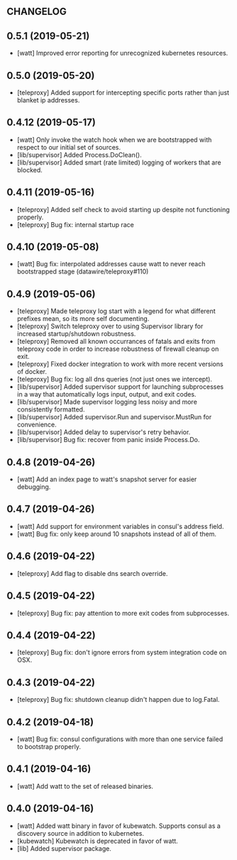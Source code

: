 ## CHANGELOG

## 0.5.1 (2019-05-21)

 * [watt] Improved error reporting for unrecognized kubernetes resources.

## 0.5.0 (2019-05-20)

 * [teleproxy] Added support for intercepting specific ports rather than just blanket ip addresses.

## 0.4.12 (2019-05-17)

 * [watt] Only invoke the watch hook when we are bootstrapped with respect to our initial set of sources.
 * [lib/supervisor] Added Process.DoClean().
 * [lib/supervisor] Added smart (rate limited) logging of workers that are blocked.

## 0.4.11 (2019-05-16)

 * [teleproxy] Added self check to avoid starting up despite not functioning properly.
 * [teleproxy] Bug fix: internal startup race

## 0.4.10 (2019-05-08)

 * [watt] Bug fix: interpolated addresses cause watt to never reach bootstrapped stage (datawire/teleproxy#110)

## 0.4.9 (2019-05-06)

 * [teleproxy] Made teleproxy log start with a legend for what different prefixes mean, so its more self documenting.
 * [teleproxy] Switch teleproxy over to using Supervisor library for increased startup/shutdown robustness.
 * [teleproxy] Removed all known occurrances of fatals and exits from teleproxy code in order to increase robustness of firewall cleanup on exit.
 * [teleproxy] Fixed docker integration to work with more recent versions of docker.
 * [teleproxy] Bug fix: log all dns queries (not just ones we intercept).
 * [lib/supervisor] Added supervisor support for launching subprocesses in a way that automatically logs input, output, and exit codes.
 * [lib/supervisor] Made supervisor logging less noisy and more consistently formatted.
 * [lib/supervisor] Added supervisor.Run and supervisor.MustRun for convenience.
 * [lib/supervisor] Added delay to supervisor's retry behavior.
 * [lib/supervisor] Bug fix: recover from panic inside Process.Do.

## 0.4.8 (2019-04-26)

 * [watt] Add an index page to watt's snapshot server for easier debugging.

## 0.4.7 (2019-04-26)

 * [watt] Add support for environment variables in consul's address field.
 * [watt] Bug fix: only keep around 10 snapshots instead of all of them.

## 0.4.6 (2019-04-22)

 * [teleproxy] Add flag to disable dns search override.

## 0.4.5 (2019-04-22)

 * [teleproxy] Bug fix: pay attention to more exit codes from subprocesses.

## 0.4.4 (2019-04-22)

 * [teleproxy] Bug fix: don't ignore errors from system integration code on OSX.

## 0.4.3 (2019-04-22)

 * [teleproxy] Bug fix: shutdown cleanup didn't happen due to log.Fatal.

## 0.4.2 (2019-04-18)

 * [watt] Bug fix: consul configurations with more than one service failed to bootstrap properly.

## 0.4.1 (2019-04-16)

 * [watt] Add watt to the set of released binaries.

## 0.4.0 (2019-04-16)

 * [watt] Added watt binary in favor of kubewatch. Supports consul as
          a discovery source in addition to kubernetes.
 * [kubewatch] Kubewatch is deprecated in favor of watt.
 * [lib] Added supervisor package.
